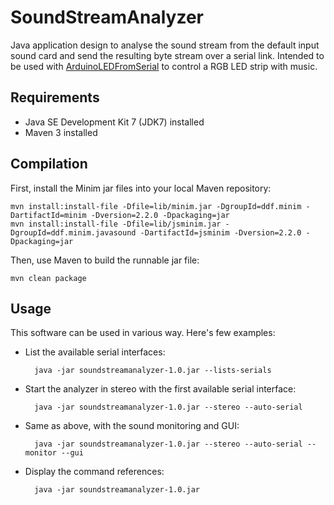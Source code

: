 SoundStreamAnalyzer
===================

Java application design to analyse the sound stream from the default input sound
card and send the resulting byte stream over a serial link. Intended to be
used with [ArduinoLEDFromSerial](https://github.com/DjDCH/ArduinoLEDFromSerial)
to control a RGB LED strip with music.

Requirements
------------

* Java SE Development Kit 7 (JDK7) installed
* Maven 3 installed

Compilation
-----------

First, install the Minim jar files into your local Maven repository:

    mvn install:install-file -Dfile=lib/minim.jar -DgroupId=ddf.minim -DartifactId=minim -Dversion=2.2.0 -Dpackaging=jar
    mvn install:install-file -Dfile=lib/jsminim.jar -DgroupId=ddf.minim.javasound -DartifactId=jsminim -Dversion=2.2.0 -Dpackaging=jar

Then, use Maven to build the runnable jar file:

    mvn clean package

Usage
-----

This software can be used in various way. Here's few examples:

* List the available serial interfaces:

        java -jar soundstreamanalyzer-1.0.jar --lists-serials

* Start the analyzer in stereo with the first available serial interface:

        java -jar soundstreamanalyzer-1.0.jar --stereo --auto-serial

* Same as above, with the sound monitoring and GUI:

        java -jar soundstreamanalyzer-1.0.jar --stereo --auto-serial --monitor --gui

* Display the command references:

        java -jar soundstreamanalyzer-1.0.jar
